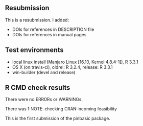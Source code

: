 ## Resubmission
This is a resubmission. I added:
  * DOIs for references in DESCRIPTION file
  * DOIs for references in manual pages

## Test environments
  * local linux install (Manjaro Linux [16.10, Kernel 4.8.4-1]), R 3.3.1
  * OS X (on travis-ci), oldrel: R 3.2.4, release: R 3.3.1
  * win-builder (devel and release)

## R CMD check results
There were no ERRORs or WARNINGs. 

There was 1 NOTE: checking CRAN incoming feasibility

This is the first submission of the pinbasic package.

